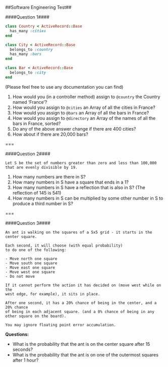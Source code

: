 ##Software Engineering Test##

####Question 1####

```ruby
class Country < ActiveRecord::Base
  has_many :cities
end

class City < ActiveRecord::Base
  belongs_to :country
  has_many :bars
end

class Bar < ActiveRecord::Base
  belongs_to :city
end
```

(Please feel free to use any documentation you can find)

1. How would you (in a controller method) assign to `@country` the Country named ‘France’?
2. How would you assign to `@cities` an Array of all the cities in France?
3. How would you assign to `@bars` an Array of all the bars in France?
4. How would you assign to `@directory` an Array of the names of all the bars in France, sorted?
5. Do any of the above answer change if there are 400 cities?
6. How about if there are 20,000 bars?

===

####Question 2####

```
Let S be the set of numbers greater than zero and less than 100,000
that are evenly divisible by 19.
```

1. How many numbers are there in S?
2. How many numbers in S have a square that ends in a 1?
3. How many numbers in S have a reflection that is also in S? (The reflection of 145 is 541)
4. How many numbers in S can be multiplied by some other number in S to produce a third number in S?

===

####Question 3####

```
An ant is walking on the squares of a 5x5 grid - it starts in the center square.

Each second, it will choose (with equal probability)
to do one of the following:

- Move north one square
- Move south one square
- Move east one square
- Move west one square
- Do not move

If it cannot perform the action it has decided on (move west while on the 
west edge, for example), it sits in place.

After one second, it has a 20% chance of being in the center, and a 20% chance
of being in each adjacent square. (and a 0% chance of being in any
other square on the board).

You may ignore floating point error accumulation.
```

**Questions:**
- What is the probability that the ant is on the center square after 15 seconds?
- What is the probability that the ant is on one of the outermost squares after 1 hour?
